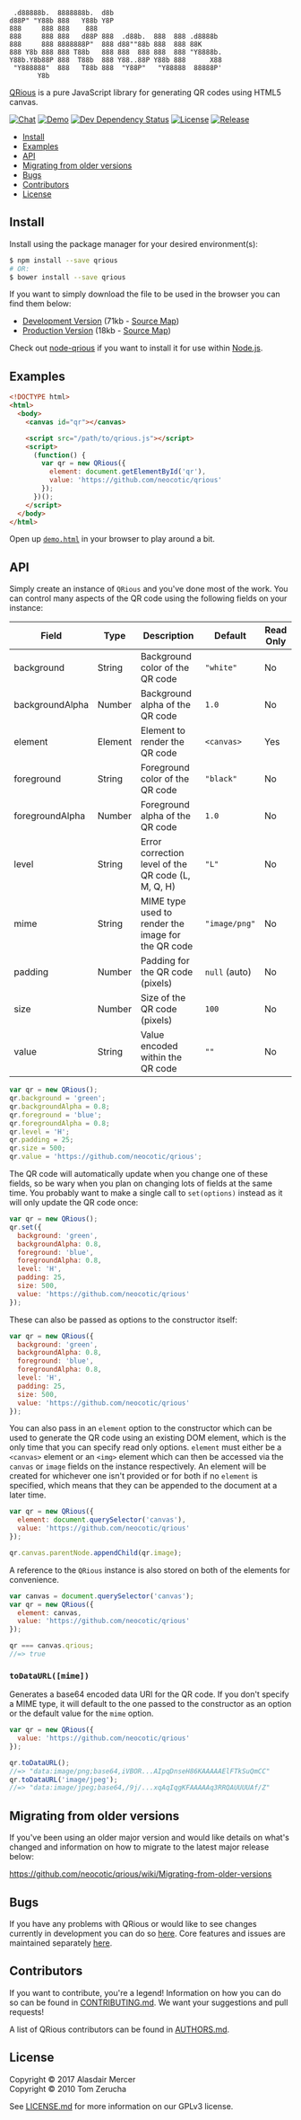      .d88888b.  8888888b.  d8b
    d88P" "Y88b 888   Y88b Y8P
    888     888 888    888
    888     888 888   d88P 888  .d88b.  888  888 .d8888b
    888     888 8888888P"  888 d88""88b 888  888 88K
    888 Y8b 888 888 T88b   888 888  888 888  888 "Y8888b.
    Y88b.Y8b88P 888  T88b  888 Y88..88P Y88b 888      X88
     "Y888888"  888   T88b 888  "Y88P"   "Y88888  88888P'
           Y8b

[QRious](https://github.com/neocotic/qrious) is a pure JavaScript library for generating QR codes using HTML5 canvas.

[![Chat](https://img.shields.io/gitter/room/neocotic/qrious.svg?style=flat-square)](https://gitter.im/neocotic/qrious)
[![Demo](https://img.shields.io/badge/demo-live-brightgreen.svg?style=flat-square)](https://codepen.io/neocotic/pen/YQzmBm)
[![Dev Dependency Status](https://img.shields.io/david/dev/neocotic/qrious.svg?style=flat-square)](https://david-dm.org/neocotic/qrious?type=dev)
[![License](https://img.shields.io/npm/l/qrious.svg?style=flat-square)](https://github.com/neocotic/qrious/blob/master/LICENSE.md)
[![Release](https://img.shields.io/npm/v/qrious.svg?style=flat-square)](https://www.npmjs.com/package/qrious)

* [Install](#install)
* [Examples](#examples)
* [API](#api)
* [Migrating from older versions](#migrating-from-older-versions)
* [Bugs](#bugs)
* [Contributors](#contributors)
* [License](#license)

## Install

Install using the package manager for your desired environment(s):

``` bash
$ npm install --save qrious
# OR:
$ bower install --save qrious
```

If you want to simply download the file to be used in the browser you can find them below:

* [Development Version](https://cdnjs.cloudflare.com/ajax/libs/qrious/4.0.2/qrious.js) (71kb - [Source Map](https://cdnjs.cloudflare.com/ajax/libs/qrious/4.0.2/qrious.js.map))
* [Production Version](https://cdnjs.cloudflare.com/ajax/libs/qrious/4.0.2/qrious.min.js) (18kb - [Source Map](https://cdnjs.cloudflare.com/ajax/libs/qrious/4.0.2/qrious.min.js.map))

Check out [node-qrious](https://github.com/neocotic/node-qrious) if you want to install it for use within
[Node.js](https://nodejs.org).

## Examples

``` html
<!DOCTYPE html>
<html>
  <body>
    <canvas id="qr"></canvas>

    <script src="/path/to/qrious.js"></script>
    <script>
      (function() {
        var qr = new QRious({
          element: document.getElementById('qr'),
          value: 'https://github.com/neocotic/qrious'
        });
      })();
    </script>
  </body>
</html>
```

Open up [`demo.html`](https://cdn.rawgit.com/neocotic/qrious/master/demo.html) in your browser to play around a bit.

## API

Simply create an instance of `QRious` and you've done most of the work. You can control many aspects of the QR code
using the following fields on your instance:

| Field           | Type    | Description                                        | Default       | Read Only |
| --------------- | ------- | -------------------------------------------------- | ------------- | --------- |
| background      | String  | Background color of the QR code                    | `"white"`     | No        |
| backgroundAlpha | Number  | Background alpha of the QR code                    | `1.0`         | No        |
| element         | Element | Element to render the QR code                      | `<canvas>`    | Yes       |
| foreground      | String  | Foreground color of the QR code                    | `"black"`     | No        |
| foregroundAlpha | Number  | Foreground alpha of the QR code                    | `1.0`         | No        |
| level           | String  | Error correction level of the QR code (L, M, Q, H) | `"L"`         | No        |
| mime            | String  | MIME type used to render the image for the QR code | `"image/png"` | No        |
| padding         | Number  | Padding for the QR code (pixels)                   | `null` (auto) | No        |
| size            | Number  | Size of the QR code (pixels)                       | `100`         | No        |
| value           | String  | Value encoded within the QR code                   | `""`          | No        |

``` javascript
var qr = new QRious();
qr.background = 'green';
qr.backgroundAlpha = 0.8;
qr.foreground = 'blue';
qr.foregroundAlpha = 0.8;
qr.level = 'H';
qr.padding = 25;
qr.size = 500;
qr.value = 'https://github.com/neocotic/qrious';
```

The QR code will automatically update when you change one of these fields, so be wary when you plan on changing lots of
fields at the same time. You probably want to make a single call to `set(options)` instead as it will only update the QR
code once:

``` javascript
var qr = new QRious();
qr.set({
  background: 'green',
  backgroundAlpha: 0.8,
  foreground: 'blue',
  foregroundAlpha: 0.8,
  level: 'H',
  padding: 25,
  size: 500,
  value: 'https://github.com/neocotic/qrious'
});
```

These can also be passed as options to the constructor itself:

``` javascript
var qr = new QRious({
  background: 'green',
  backgroundAlpha: 0.8,
  foreground: 'blue',
  foregroundAlpha: 0.8,
  level: 'H',
  padding: 25,
  size: 500,
  value: 'https://github.com/neocotic/qrious'
});
```

You can also pass in an `element` option to the constructor which can be used to generate the QR code using an existing
DOM element, which is the only time that you can specify read only options. `element` must either be a `<canvas>`
element or an `<img>` element which can then be accessed via the `canvas` or `image` fields on the instance
respectively. An element will be created for whichever one isn't provided or for both if no `element` is specified,
which means that they can be appended to the document at a later time.

``` javascript
var qr = new QRious({
  element: document.querySelector('canvas'),
  value: 'https://github.com/neocotic/qrious'
});

qr.canvas.parentNode.appendChild(qr.image);
```

A reference to the `QRious` instance is also stored on both of the elements for convenience.

``` javascript
var canvas = document.querySelector('canvas');
var qr = new QRious({
  element: canvas,
  value: 'https://github.com/neocotic/qrious'
});

qr === canvas.qrious;
//=> true
```

### `toDataURL([mime])`

Generates a base64 encoded data URI for the QR code. If you don't specify a MIME type, it will default to the one
passed to the constructor as an option or the default value for the `mime` option.

``` javascript
var qr = new QRious({
  value: 'https://github.com/neocotic/qrious'
});

qr.toDataURL();
//=> "data:image/png;base64,iVBOR...AIpqDnseH86KAAAAAElFTkSuQmCC"
qr.toDataURL('image/jpeg');
//=> "data:image/jpeg;base64,/9j/...xqAqIqgKFAAAAAq3RRQAUUUUAf/Z"
```

## Migrating from older versions

If you've been using an older major version and would like details on what's changed and information on how to migrate
to the latest major release below:

https://github.com/neocotic/qrious/wiki/Migrating-from-older-versions

## Bugs

If you have any problems with QRious or would like to see changes currently in development you can do so
[here](https://github.com/neocotic/nqrious/issues). Core features and issues are maintained separately
[here](https://github.com/neocotic/qrious-core/issues).

## Contributors

If you want to contribute, you're a legend! Information on how you can do so can be found in
[CONTRIBUTING.md](https://github.com/neocotic/qrious/blob/master/CONTRIBUTING.md). We want your suggestions and pull
requests!

A list of QRious contributors can be found in [AUTHORS.md](https://github.com/neocotic/qrious/blob/master/AUTHORS.md).

## License

Copyright © 2017 Alasdair Mercer  
Copyright © 2010 Tom Zerucha

See [LICENSE.md](https://github.com/neocotic/qrious/blob/master/LICENSE.md) for more information on our GPLv3 license.
